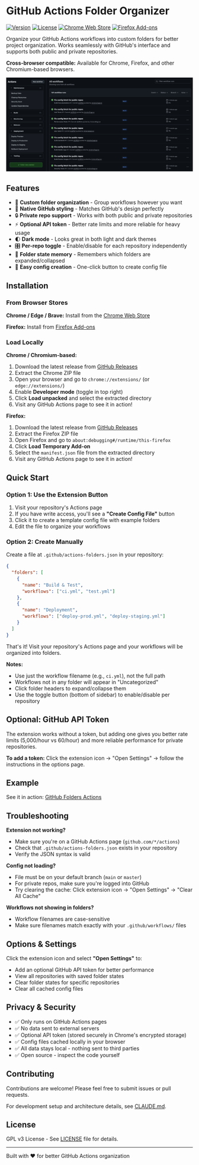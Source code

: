 # GitHub Actions Folder Organizer

[![Version](https://img.shields.io/badge/version-1.0.0-blue.svg)](https://github.com/Kurigi/github-folders/releases)
[![License](https://img.shields.io/badge/license-GPL--v3-blue.svg)](LICENSE)
[![Chrome Web Store](https://img.shields.io/badge/Chrome_Web_Store-Available-brightgreen.svg?logo=googlechrome)](https://chromewebstore.google.com/detail/github-actions-folder-org/cjaleaniaichaneokpblfjnafkcahcjo)
[![Firefox Add-ons](https://img.shields.io/badge/Firefox-Add--ons-orange.svg?logo=firefox)](https://addons.mozilla.org/en-CA/firefox/addon/github-actions-folder-organize/)

Organize your GitHub Actions workflows into custom folders for better project organization. Works seamlessly with GitHub's interface and supports both public and private repositories.

**Cross-browser compatible:** Available for Chrome, Firefox, and other Chromium-based browsers.

![Example Screenshot](example.png)

## Features

- 📁 **Custom folder organization** - Group workflows however you want
- 🎨 **Native GitHub styling** - Matches GitHub's design perfectly
- 🔒 **Private repo support** - Works with both public and private repositories
- ⚡ **Optional API token** - Better rate limits and more reliable for heavy usage
- 🌓 **Dark mode** - Looks great in both light and dark themes
- 🎛️ **Per-repo toggle** - Enable/disable for each repository independently
- 💾 **Folder state memory** - Remembers which folders are expanded/collapsed
- 🔧 **Easy config creation** - One-click button to create config file

## Installation

### From Browser Stores

**Chrome / Edge / Brave:**
Install from the [Chrome Web Store](https://chromewebstore.google.com/detail/github-actions-folder-org/cjaleaniaichaneokpblfjnafkcahcjo)

**Firefox:**
Install from [Firefox Add-ons](https://addons.mozilla.org/en-CA/firefox/addon/github-actions-folder-organize/)

### Load Locally

**Chrome / Chromium-based:**
1. Download the latest release from [GitHub Releases](https://github.com/Kurigi/github-folders/releases)
2. Extract the Chrome ZIP file
3. Open your browser and go to `chrome://extensions/` (or `edge://extensions/`)
4. Enable **Developer mode** (toggle in top right)
5. Click **Load unpacked** and select the extracted directory
6. Visit any GitHub Actions page to see it in action!

**Firefox:**
1. Download the latest release from [GitHub Releases](https://github.com/Kurigi/github-folders/releases)
2. Extract the Firefox ZIP file
3. Open Firefox and go to `about:debugging#/runtime/this-firefox`
4. Click **Load Temporary Add-on**
5. Select the `manifest.json` file from the extracted directory
6. Visit any GitHub Actions page to see it in action!

## Quick Start

### Option 1: Use the Extension Button

1. Visit your repository's Actions page
2. If you have write access, you'll see a **"Create Config File"** button
3. Click it to create a template config file with example folders
4. Edit the file to organize your workflows

### Option 2: Create Manually

Create a file at `.github/actions-folders.json` in your repository:

```json
{
  "folders": [
    {
      "name": "Build & Test",
      "workflows": ["ci.yml", "test.yml"]
    },
    {
      "name": "Deployment",
      "workflows": ["deploy-prod.yml", "deploy-staging.yml"]
    }
  ]
}
```

That's it! Visit your repository's Actions page and your workflows will be organized into folders.

**Notes:**
- Use just the workflow filename (e.g., `ci.yml`), not the full path
- Workflows not in any folder will appear in "Uncategorized"
- Click folder headers to expand/collapse them
- Use the toggle button (bottom of sidebar) to enable/disable per repository

## Optional: GitHub API Token

The extension works without a token, but adding one gives you better rate limits (5,000/hour vs 60/hour) and more reliable performance for private repositories.

**To add a token:** Click the extension icon → "Open Settings" → follow the instructions in the options page.

## Example

See it in action: [GitHub Folders Actions](https://github.com/Kurigi/github-folders/actions)

## Troubleshooting

**Extension not working?**
- Make sure you're on a GitHub Actions page (`github.com/*/actions`)
- Check that `.github/actions-folders.json` exists in your repository
- Verify the JSON syntax is valid

**Config not loading?**
- File must be on your default branch (`main` or `master`)
- For private repos, make sure you're logged into GitHub
- Try clearing the cache: Click extension icon → "Open Settings" → "Clear All Cache"

**Workflows not showing in folders?**
- Workflow filenames are case-sensitive
- Make sure filenames match exactly with your `.github/workflows/` files

## Options & Settings

Click the extension icon and select **"Open Settings"** to:
- Add an optional GitHub API token for better performance
- View all repositories with saved folder states
- Clear folder states for specific repositories
- Clear all cached config files

## Privacy & Security

- ✅ Only runs on GitHub Actions pages
- ✅ No data sent to external servers
- ✅ Optional API token (stored securely in Chrome's encrypted storage)
- ✅ Config files cached locally in your browser
- ✅ All data stays local - nothing sent to third parties
- ✅ Open source - inspect the code yourself

## Contributing

Contributions are welcome! Please feel free to submit issues or pull requests.

For development setup and architecture details, see [CLAUDE.md](./CLAUDE.md).

## License

GPL v3 License - See [LICENSE](./LICENSE) file for details.

---

Built with ❤️ for better GitHub Actions organization
